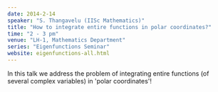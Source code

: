 ```yaml
---
date: 2014-2-14
speaker: "S. Thangavelu (IISc Mathematics)"
title: "How to integrate entire functions in polar coordinates?"
time: "2 - 3 pm" 
venue: "LH-1, Mathematics Department"
series: "Eigenfunctions Seminar"
website: eigenfunctions-all.html
---
```

In this talk we address the problem of integrating entire functions (of several complex variables) in 'polar coordinates'!
